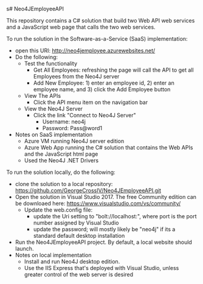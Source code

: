 s# Neo4JEmployeeAPI

This repository contains a C# solution that build two Web API web services and a JavaScript web page that calls the two web services.

To run the solution in the Software-as-a-Service (SaaS) implementation:
- open this URI: http://neo4jemployee.azurewebsites.net/
- Do the following:
  - Test the functionality
    - Get All Employees: refreshing the page will call the API to get all Employees from the Neo4J server
    - Add New Employee: 1) enter an employee id, 2) enter an employee name, and 3) click the Add Employee button
  - View The APIs
    - Click the API menu item on the navigation bar
  - View the Neo4J Server
    - Click the link "Connect to Neo4J Server"
      - Username: neo4j
      - Password: Pass@word1
- Notes on SaaS implementation
  - Azure VM running Neo4J server edition
  - Azure Web App running the C# solution that contains the Web APIs and the JavaScript html page
  - Used the Neo4J .NET Drivers

To run the solution locally, do the following:

- clone the solution to a local repository: https://github.com/GeorgeCrossIV/Neo4JEmployeeAPI.git
- Open the solution in Visual Studio 2017. The free Community edition can be downloaed here: https://www.visualstudio.com/vs/community/
  - Update the web.config file:
    - update the Uri setting to "bolt://localhost:<port>", where port is the port number assigned by Visual Studio
    - update the password; will mostly likely be "neo4j" if its a standard default desktop installation
- Run the Neo4JEmployeeAPI project. By default, a local website should launch. 
- Notes on local implementation
  - Install and run Neo4J desktop edition.
  - Use the IIS Express that's deployed with Visual Studio, unless greater control of the web server is desired



